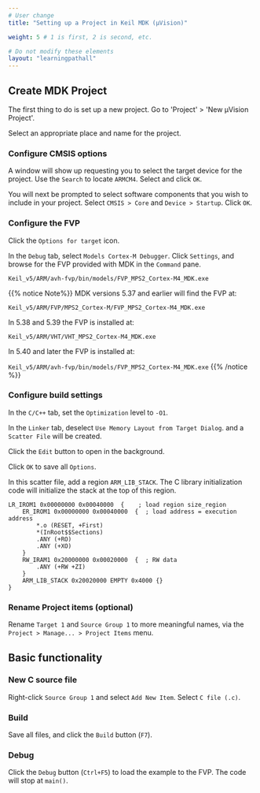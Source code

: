 ```yaml
---
# User change
title: "Setting up a Project in Keil MDK (μVision)"

weight: 5 # 1 is first, 2 is second, etc.

# Do not modify these elements
layout: "learningpathall"
---
```


## Create MDK Project

The first thing to do is set up a new project. Go to 'Project' > 'New μVision Project'.

Select an appropriate place and name for the project.

### Configure CMSIS options

A window will show up requesting you to select the target device for the project. Use the `Search` to locate `ARMCM4`. Select and click `OK`.

You will next be prompted to select software components that you wish to include in your project. Select `CMSIS > Core` and `Device > Startup`. Click `OK`.

### Configure the FVP

Click the `Options for target` icon.

In the `Debug` tab, select `Models Cortex-M Debugger`. Click `Settings`, and browse for the FVP provided with MDK in the `Command` pane.
```
Keil_v5/ARM/avh-fvp/bin/models/FVP_MPS2_Cortex-M4_MDK.exe
```

{{% notice  Note%}}
MDK versions 5.37 and earlier will find the FVP at:

`Keil_v5/ARM/FVP/MPS2_Cortex-M/FVP_MPS2_Cortex-M4_MDK.exe`

In 5.38 and 5.39 the FVP is installed at:

`Keil_v5/ARM/VHT/VHT_MPS2_Cortex-M4_MDK.exe`

In 5.40 and later the FVP is installed at:

`Keil_v5/ARM/avh-fvp/bin/models/FVP_MPS2_Cortex-M4_MDK.exe`
{{% /notice %}}

### Configure build settings

In the `C/C++` tab, set the `Optimization` level to `-O1`.

In the `Linker` tab, deselect `Use Memory Layout from Target Dialog`. and a `Scatter File` will be created.

Click the `Edit` button to open in the background.

Click `OK` to save all `Options`.

In this scatter file, add a region `ARM_LIB_STACK`. The C library initialization code will initialize the stack at the top of this region.
```text
LR_IROM1 0x00000000 0x00040000  {    ; load region size_region
    ER_IROM1 0x00000000 0x00040000  {  ; load address = execution address
        *.o (RESET, +First)
        *(InRoot$$Sections)
        .ANY (+RO)
        .ANY (+XO)
    }
    RW_IRAM1 0x20000000 0x00020000  {  ; RW data
        .ANY (+RW +ZI)
    }
    ARM_LIB_STACK 0x20020000 EMPTY 0x4000 {}
}
```
### Rename Project items (optional)

Rename `Target 1` and `Source Group 1` to more meaningful names, via the `Project > Manage... > Project Items` menu.

## Basic functionality

### New C source file

Right-click `Source Group 1` and select `Add New Item`. Select `C file (.c)`.

### Build

Save all files, and click the `Build` button (`F7`).

### Debug

Click the `Debug` button (`Ctrl+F5`) to load the example to the FVP. The code will stop at `main()`.
